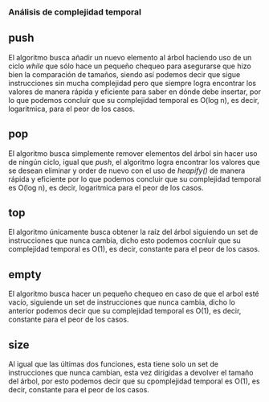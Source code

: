 ### Análisis de complejidad temporal

## push
El algoritmo busca añadir un nuevo elemento al árbol haciendo uso de un ciclo _while_ que sólo hace un pequeño chequeo para asegurarse que hizo bien la comparación
de tamaños, siendo así podemos decir que sigue instrucciones sin mucha complejidad pero que siempre logra encontrar los valores de manera rápida y eficiente para saber
en dónde debe insertar, por lo que podemos concluir que su complejidad temporal es O(log n), es decir, logaritmica, para el peor de los casos.

## pop
El algoritmo busca simplemente remover elementos del árbol sin hacer uso de ningún ciclo, igual que _push_, el algoritmo logra encontrar los valores que se desean eliminar y
order de nuevo con el uso de _heapify()_ de manera rápida y eficiente por lo que podemos concluir que su complejidad temporal es O(log n), es decir, logaritmica para el peor
de los casos.

## top
El algoritmo únicamente busca obtener la raíz del árbol siguiendo un set de instrucciones que nunca cambia, dicho esto podemos cocnluir que su complejidad temporal es O(1), es
decir, constante para el peor de los casos.

## empty
El algoritmo busca hacer un pequeño chequeo en caso de que el arbol esté vacío, siguiende un set de instrucciones que nunca cambia, dicho lo anterior podemos decir que su
complejidad temporal es O(1), es decir, constante para el peor de los casos.

## size
Al igual que las últimas dos funciones, esta tiene solo un set de instrucciones que nunca cambian, esta vez dirigidas a devolver el tamaño del árbol, por esto podemos decir que
su cpomplejidad temporal es O(1), es decir, constante para el peor de los casos.
